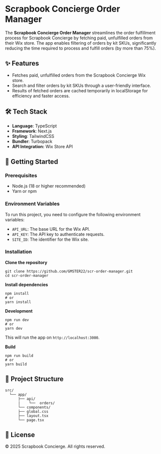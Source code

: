 # Scrapbook Concierge Order Manager

The **Scrapbook Concierge Order Manager** streamlines the order fulfillment process for Scrapbook Concierge by fetching paid, unfulfilled orders from their Wix store. The app enables filtering of orders by kit SKUs, significantly reducing the time required to process and fulfill orders (by more than 75%).

## ✨ Features

- Fetches paid, unfulfilled orders from the Scrapbook Concierge Wix store.
- Search and filter orders by kit SKUs through a user-friendly interface.
- Results of fetched orders are cached temporarily in localStorage for efficiency and faster access.

## 🛠️ Tech Stack

* **Language**: TypeScript
* **Framework**: Next.js
* **Styling**: TailwindCSS
* **Bundler**: Turbopack
* **API Integration:** Wix Store API


## 🚀 Getting Started
### Prerequisites
* Node.js (18 or higher recommended)
* Yarn or npm

### Environment Variables

To run this project, you need to configure the following environment variables:

- `API_URL`: The base URL for the Wix API.
- `API_KEY`: The API key to authenticate requests.
- `SITE_ID`: The identifier for the Wix site.

### Installation

**Clone the repository**
```
git clone https://github.com/GMSTER22/scr-order-manager.git
cd scr-order-manager
```

**Install dependencies**
```
npm install
# or
yarn install
```

**Development**
```
npm run dev
# or
yarn dev
```
This will run the app on `http://localhost:3000`.

**Build**
```
npm run build
# or
yarn build
```


## 📂 Project Structure

    src/    
      └── app/    
          ├── api/    
          |    └──  orders/
          └── components/
          ├── global.css
          ├── layout.tsx
          └── page.tsx


## 📄 License

© 2025 Scrapbook Concierge. All rights reserved.
